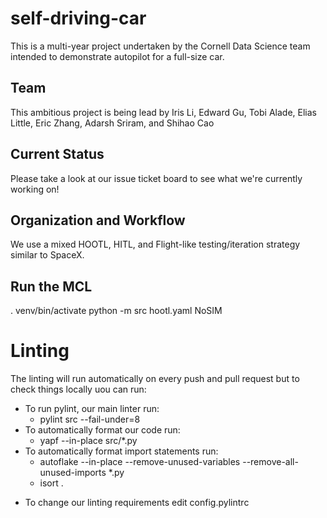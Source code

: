 # self-driving-car
This is a multi-year project undertaken by the Cornell Data Science team intended to demonstrate autopilot for a full-size car.

## Team
This ambitious project is being lead by Iris Li, Edward Gu, Tobi Alade, Elias Little, Eric Zhang, Adarsh Sriram, and Shihao Cao

## Current Status
Please take a look at our issue ticket board to see what we're currently working on!

## Organization and Workflow
We use a mixed HOOTL, HITL, and Flight-like testing/iteration strategy similar to SpaceX.


## Run the MCL

. venv/bin/activate
python -m src hootl.yaml NoSIM

# Linting
The linting will run automatically on every push and pull request but to check things locally uou can run:
- To run pylint, our main linter run:
  - pylint src --fail-under=8
- To automatically format our code run:
  - yapf --in-place src/*.py
- To automatically format import statements run:
  - autoflake --in-place --remove-unused-variables --remove-all-unused-imports *.py
  - isort .


* To change our linting requirements edit config.pylintrc